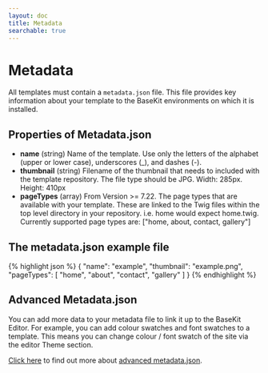 ```yaml
---
layout: doc
title: Metadata
searchable: true
---
```


# Metadata

All templates must contain a ```metadata.json``` file. This file provides key information about your template to the BaseKit environments on which it is installed.

## Properties of Metadata.json

* **name** (string) Name of the template. Use only the letters of the alphabet (upper or lower case), underscores (_), and dashes (-).
* **thumbnail** (string) Filename of the thumbnail that needs to included with the template repository. The file type should be JPG. Width: 285px. Height: 410px
* **pageTypes** (array) From Version >= 7.22. The page types that are available with your template. These are linked to the Twig files within the top level directory in your repository. i.e. home would expect home.twig. Currently supported page types are: ["home, about, contact, gallery"]

## The metadata.json example file

{% highlight json %}
{
	"name": "example",
	"thumbnail": "example.png",
	"pageTypes": [
		"home", "about", "contact", "gallery"
	]
}
{% endhighlight %}

## Advanced Metadata.json

You can add more data to your metadata file to link it up to the BaseKit Editor. For example, you can add colour swatches and font swatches to a template. This means you can change colour / font swatch of the site via the editor Theme section.

[Click here](http://developers.basekit.com/advanced-metadata) to find out more about [advanced metadata.json](http://developers.basekit.com/advanced-metadata).
